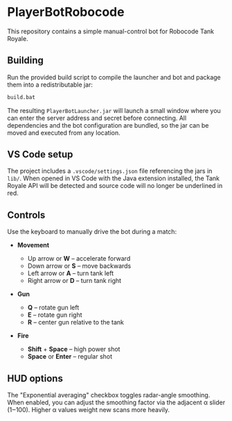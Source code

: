 # PlayerBotRobocode

This repository contains a simple manual-control bot for Robocode Tank Royale.

## Building

Run the provided build script to compile the launcher and bot and package them
into a redistributable jar:

```cmd
build.bat
```

The resulting `PlayerBotLauncher.jar` will launch a small window where you can
enter the server address and secret before connecting. All dependencies and the
bot configuration are bundled, so the jar can be moved and executed from any
location.

## VS Code setup

The project includes a `.vscode/settings.json` file referencing the jars in
`lib/`.  When opened in VS Code with the Java extension installed, the Tank
Royale API will be detected and source code will no longer be underlined in
red.

## Controls

Use the keyboard to manually drive the bot during a match:

- **Movement**
  - Up arrow or **W** – accelerate forward
  - Down arrow or **S** – move backwards
  - Left arrow or **A** – turn tank left
  - Right arrow or **D** – turn tank right

- **Gun**
  - **Q** – rotate gun left
  - **E** – rotate gun right
  - **R** – center gun relative to the tank

- **Fire**
  - **Shift** + **Space** – high power shot
  - **Space** or **Enter** – regular shot

## HUD options

The "Exponential averaging" checkbox toggles radar-angle smoothing.  When
enabled, you can adjust the smoothing factor via the adjacent α slider
(1‒100).  Higher α values weight new scans more heavily.

